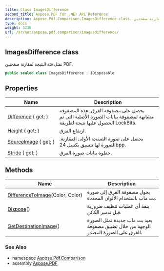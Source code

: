 ```yaml
---
title: Class ImagesDifference
second_title: Aspose.PDF for .NET API Reference
description: Aspose.Pdf.Comparison.ImagesDifference class. تمثل فئة النتيجة لمقارنة صفحتين PDF
type: docs
weight: 3230
url: /ar/net/aspose.pdf.comparison/imagesdifference/
---
```

## ImagesDifference class

تمثل فئة النتيجة لمقارنة صفحتين PDF.

```csharp
public sealed class ImagesDifference : IDisposable
```

## Properties

| Name | Description |
| --- | --- |
| [Difference](../../aspose.pdf.comparison/imagesdifference/difference/) { get; } | يحصل على مصفوفة الفرق. هذه المصفوفة مشابهة لمصفوفة بيانات الصورة الأصلية التي تم الحصول عليها نتيجة لطريقة LockBits. |
| [Height](../../aspose.pdf.comparison/imagesdifference/height/) { get; } | ارتفاع الفرق. |
| [SourceImage](../../aspose.pdf.comparison/imagesdifference/sourceimage/) { get; } | يحصل على صورة الصفحة الأولى المقارنة. الصورة لها تنسيق بكسل 24bpp. |
| [Stride](../../aspose.pdf.comparison/imagesdifference/stride/) { get; } | خطوة بيانات صورة الفرق. |

## Methods

| Name | Description |
| --- | --- |
| [DifferenceToImage](../../aspose.pdf.comparison/imagesdifference/differencetoimage/)(Color, Color) | يحول مصفوفة الفرق إلى صورة بت ماب باستخدام الألوان المحددة. |
| [Dispose](../../aspose.pdf.comparison/imagesdifference/dispose/)() | ينفذ أي عمليات تنظيف ضرورية قبل تدمير الكائن. |
| [GetDestinationImage](../../aspose.pdf.comparison/imagesdifference/getdestinationimage/)() | يعيد بت ماب جديدة تمثل الصورة الوجهة من خلال تطبيق مصفوفة الفرق على الصورة المصدر. |

### See Also

* namespace [Aspose.Pdf.Comparison](../../aspose.pdf.comparison/)
* assembly [Aspose.PDF](../../)